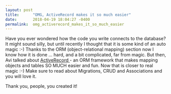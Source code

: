 ```yaml
---
layout: post
title:      "OMG, ActiveRecord makes it so much easier"
date:       2018-04-19 18:04:27 -0400
permalink:  omg_activerecord_makes_it_so_much_easier
---
```



Have you ever wondered how the code you write connects to the database?
It might sound silly, but until recently I thought that it is some kind of an auto magic :-)
Thanks to the ORM (object-relational mapping) section now I know how it is done ... hard, and a bit complicated, far from magic.
But then, Avi talked about [ActiveRecord ](http://guides.rubyonrails.org/active_record_basics.html)- an ORM framework that makes mapping objects and tables SO MUCH easier and fun. Now that is closer to real magic :-)
Make sure to read about Migrations, CRUD and Associations and you will love it.

Thank you, people, you created it!
